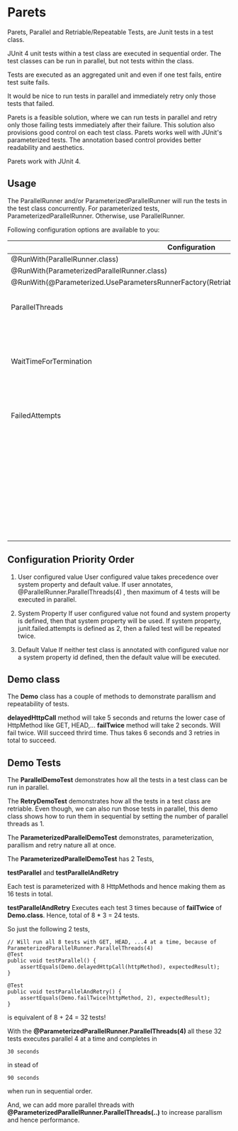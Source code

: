 # Parets

Parets, Parallel and Retriable/Repeatable Tests, are Junit tests in a test class.

JUnit 4 unit tests within a test class are executed in sequential order. The test classes can be run in parallel, but not tests within the class.

Tests are executed as an aggregated unit and even if one test fails, entire test suite fails.

It would be nice to run tests in parallel and immediately retry only those tests that failed. 

Parets is a feasible solution, where we can run tests in parallel and retry only those failing tests immediately after their failure. This solution also provisions good control on each test class. 
Parets works well with JUnit's parameterized tests. The annotation based control provides better readability and aesthetics.

Parets work with JUnit 4.

## Usage
The ParallelRunner and/or ParameterizedParallelRunner will run the tests in the test class concurrently. 
For parameterized tests, ParameterizedParallelRunner. Otherwise, use ParallelRunner.

Following configuration options are available to you:

| Configuration                                  | Usage | System Property | Default | Description |
| ---------------------------------------------- | ----- | --------------- | ------- | ----------- |
| @RunWith(ParallelRunner.class)                 |       |                 |         |             |
| @RunWith(ParameterizedParallelRunner.class)   |       |                 |         |             |
| @RunWith(@Parameterized.UseParametersRunnerFactory(RetriableBlockJUnit4ClassRunnerFactory.class))   |       |                 |         |             |
| ParallelThreads | @ParallelRunner.ParallelThreads(X) | junit.parallel.threads | 8 | How many tests executed in parallel. |
|                 | @ParameterizedParallelRunner.ParallelThreads(X)|            |   |                                      |
| WaitTimeForTermination | @ParallelRunner.WaitTimeForTermination(X)             | junit.waittime.for.termination | 10 | How long to wait before terminating all threads. In minutes. |
|                        | @ParameterizedParallelRunner.WaitTimeForTermination(X) |                               |    |                                                              |
| FailedAttempts         | @ParallelRunner.FailedAttempts(X)                      | junit.failed.attempts | 1 | How many times a test to be repeated. |
|                        | @ParameterizedParallelRunner.FailedAttempts(X)         |                       |   | 0 means, dont repeat.                 |
|                        |                                                        |                       |   | 1 means, repeat the failed test once. |     
|                        |                                                        |                       |   | 5 means, repeat the failed test 5 times.|

## Configuration Priority Order

1. User configured value
User configured value takes precedence over system property and default value. 
If user annotates, @ParallelRunner.ParallelThreads(4) , then maximum of 4 tests will be executed in parallel.

2. System Property
If user configured value not found and system property is defined, then that system property will be used. If system property, junit.failed.attempts is defined as 2, then a failed test will be repeated twice.

3. Default Value
If neither test class is annotated with configured value nor a system property id defined, then the default value will be executed.

## Demo class

The **Demo** class has a couple of methods to demonstrate parallism and repeatability of tests.

**delayedHttpCall** method will take 5 seconds and returns the lower case of HttpMethod like GET, HEAD,...
**failTwice** method will take 2 seconds. Will fail twice. Will succeed thrird time. Thus takes 6 seconds and 3 retries in total to succeed.

## Demo Tests

The **ParallelDemoTest** demonstrates how all the tests in a test class can be run in parallel.

The **RetryDemoTest** demonstrates how all the tests in a test class are retriable. Even though, we can also run those tests in parallel, this demo class shows how to run them in sequential by setting the number of parallel threads as 1.

The **ParameterizedParallelDemoTest** demonstrates, parameterization, parallism and retry nature all at once.

The **ParameterizedParallelDemoTest** has 2 Tests, 

**testParallel** and 
**testParallelAndRetry**

Each test is parameterized with 8 HttpMethods and hence making them as 16 tests in total.

**testParallelAndRetry** Executes each test 3 times because of **failTwice** of **Demo.class**. Hence, total of 8 * 3 = 24 tests.

So just the following 2 tests,
```
// Will run all 8 tests with GET, HEAD, ...4 at a time, because of ParameterizedParallelRunner.ParallelThreads(4)
@Test
public void testParallel() {
    assertEquals(Demo.delayedHttpCall(httpMethod), expectedResult);
}

@Test
public void testParallelAndRetry() {
    assertEquals(Demo.failTwice(httpMethod, 2), expectedResult);
}
```
is equivalent of 8 + 24 = 32 tests!

With the **@ParameterizedParallelRunner.ParallelThreads(4)** all these 32 tests executes parallel 4 at a time  and completes in
```
30 seconds
```
in stead of 
```
90 seconds
```
when run in sequential order.

And, we can add more parallel threads with **@ParameterizedParallelRunner.ParallelThreads(..)** to increase parallism and hence performance.

